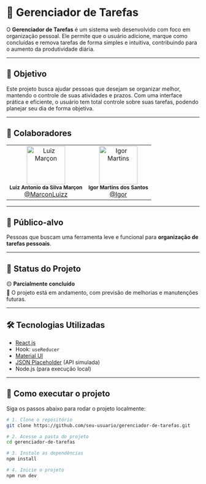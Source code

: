 # 📝 Gerenciador de Tarefas

O **Gerenciador de Tarefas** é um sistema web desenvolvido com foco em organização pessoal. Ele permite que o usuário adicione, marque como concluídas e remova tarefas de forma simples e intuitiva, contribuindo para o aumento da produtividade diária.

---

## 🎯 Objetivo

Este projeto busca ajudar pessoas que desejam se organizar melhor, mantendo o controle de suas atividades e prazos. Com uma interface prática e eficiente, o usuário tem total controle sobre suas tarefas, podendo planejar seu dia de forma objetiva.

---
## 🤝 Colaboradores
<table> <tr> <td align="center"> <img src="https://github.com/MarconLuizz.png" width="100px;" alt="Luiz Marçon"/><br /> <sub><b>Luiz Antonio da Silva Marçon</b></sub><br /> <a href="https://github.com/MarconLuizz" target="_blank">@MarconLuizz</a> </td> <td align="center"> <img src="https://github.com/IgorMartins04.png" width="100px;" alt="Igor Martins"/><br /> <sub><b>Igor Martins dos Santos</b></sub><br /> <a href="https://github.com/SEU-USUARIO-IGOR" target="_blank">@Igor</a> </td> </tr> </table>

---
## 👥 Público-alvo

Pessoas que buscam uma ferramenta leve e funcional para **organização de tarefas pessoais**.

---

## 🚧 Status do Projeto

🟡 **Parcialmente concluído**  
📌 O projeto está em andamento, com previsão de melhorias e manutenções futuras.

---

## 🛠️ Tecnologias Utilizadas

- [React.js](https://reactjs.org/)
- Hook: `useReducer`
- [Material UI](https://mui.com/)
- [JSON Placeholder](https://jsonplaceholder.typicode.com/) (API simulada)
- Node.js (para execução local)

---

## 🚀 Como executar o projeto

Siga os passos abaixo para rodar o projeto localmente:

```bash
# 1. Clone o repositório
git clone https://github.com/seu-usuario/gerenciador-de-tarefas.git

# 2. Acesse a pasta do projeto
cd gerenciador-de-tarefas

# 3. Instale as dependências
npm install

# 4. Inicie o projeto
npm run dev
